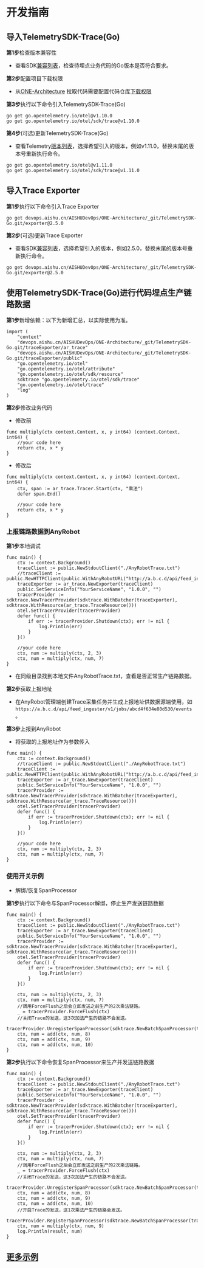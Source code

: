 # 开发指南

## 导入TelemetrySDK-Trace(Go)

**第1步**检查版本兼容性

- 查看SDK[兼容列表](../../../docs/compatibility.md)，检查待埋点业务代码的Go版本是否符合要求。

**第2步**配置项目下载权限

- 从[ONE-Architecture](https://devops.aishu.cn/AISHUDevOps/ONE-Architecture/_git/TelemetrySDK-Go)
  拉取代码需要配置代码仓库[下载权限](https://devops.aishu.cn/AISHUDevOps/AnyRobot/_git/Eyes_Docs?path=/可观测性开发者指南/TelemetrySDK开发者指南/Log/README.md&version=GBdevelop&_a=preview&anchor=sdk2.0-使用参考)

**第3步**执行以下命令引入TelemetrySDK-Trace(Go)

```
go get go.opentelemetry.io/otel@v1.10.0
go get go.opentelemetry.io/otel/sdk/trace@v1.10.0
```

**第4步**(可选)更新TelemetrySDK-Trace(Go)

- 查看Telemetry[版本列表](https://pkg.go.dev/go.opentelemetry.io/otel?tab=versions)，选择希望引入的版本，例如v1.11.0，替换末尾的版本号重新执行命令。

```
go get go.opentelemetry.io/otel@v1.11.0
go get go.opentelemetry.io/otel/sdk/trace@v1.11.0
```

## 导入Trace Exporter

**第1步**执行以下命令引入Trace Exporter

```
go get devops.aishu.cn/AISHUDevOps/ONE-Architecture/_git/TelemetrySDK-Go.git/exporter@2.5.0
```

**第2步**(可选)更新Trace Exporter

- 查看SDK[兼容列表](../../../docs/compatibility.md)，选择希望引入的版本，例如2.5.0，替换末尾的版本号重新执行命令。

```
go get devops.aishu.cn/AISHUDevOps/ONE-Architecture/_git/TelemetrySDK-Go.git/exporter@2.5.0
```

## 使用TelemetrySDK-Trace(Go)进行代码埋点生产链路数据

**第1步**新增依赖：以下为新增汇总，以实际使用为准。

```
import (
	"context"
	"devops.aishu.cn/AISHUDevOps/ONE-Architecture/_git/TelemetrySDK-Go.git/traceExporter/ar_trace"
	"devops.aishu.cn/AISHUDevOps/ONE-Architecture/_git/TelemetrySDK-Go.git/traceExporter/public"
	"go.opentelemetry.io/otel"
	"go.opentelemetry.io/otel/attribute"
	"go.opentelemetry.io/otel/sdk/resource"
	sdktrace "go.opentelemetry.io/otel/sdk/trace"
	"go.opentelemetry.io/otel/trace"
	"log"
)
```

**第2步**修改业务代码

- 修改前

```
func multiply(ctx context.Context, x, y int64) (context.Context, int64) {
	//your code here
	return ctx, x * y
}
```

- 修改后

```
func multiply(ctx context.Context, x, y int64) (context.Context, int64) {
	ctx, span := ar_trace.Tracer.Start(ctx, "乘法")
	defer span.End()

	//your code here
	return ctx, x * y
}
```

### 上报链路数据到AnyRobot

**第1步**本地调试

```
func main() {
	ctx := context.Background()
	traceClient := public.NewStdoutClient("./AnyRobotTrace.txt")
	//traceClient := public.NewHTTPClient(public.WithAnyRobotURL("http://a.b.c.d/api/feed_ingester/v1/jobs/abcd4f634e80d530/events"))
	traceExporter := ar_trace.NewExporter(traceClient)
	public.SetServiceInfo("YourServiceName", "1.0.0", "")
	tracerProvider := sdktrace.NewTracerProvider(sdktrace.WithBatcher(traceExporter), sdktrace.WithResource(ar_trace.TraceResource()))
	otel.SetTracerProvider(tracerProvider)
	defer func() {
		if err := tracerProvider.Shutdown(ctx); err != nil {
			log.Println(err)
		}
	}()

	//your code here
	ctx, num := multiply(ctx, 2, 3)
	ctx, num = multiply(ctx, num, 7)
}
```

- 在同级目录找到本地文件AnyRobotTrace.txt，查看是否正常生产链路数据。

**第2步**获取上报地址

- 在AnyRobot管理端创建Trace采集任务并生成上报地址供数据源端使用，如`https://a.b.c.d/api/feed_ingester/v1/jobs/abcd4f634e80d530/events` 。

**第3步**上报到AnyRobot

- 将获取的上报地址作为参数传入

```
func main() {
	ctx := context.Background()
	//traceClient := public.NewStdoutClient("./AnyRobotTrace.txt")
	traceClient := public.NewHTTPClient(public.WithAnyRobotURL("http://a.b.c.d/api/feed_ingester/v1/jobs/abcd4f634e80d530/events"))
	traceExporter := ar_trace.NewExporter(traceClient)
	public.SetServiceInfo("YourServiceName", "1.0.0", "")
	tracerProvider := sdktrace.NewTracerProvider(sdktrace.WithBatcher(traceExporter), sdktrace.WithResource(ar_trace.TraceResource()))
	otel.SetTracerProvider(tracerProvider)
	defer func() {
		if err := tracerProvider.Shutdown(ctx); err != nil {
			log.Println(err)
		}
	}()

	//your code here
	ctx, num := multiply(ctx, 2, 3)
	ctx, num = multiply(ctx, num, 7)
}
```

### 使用开关示例

- 解绑/恢复SpanProcessor

**第1步**执行以下命令与SpanProcessor解绑，停止生产发送链路数据

```
func main() {
	ctx := context.Background()
	traceClient := public.NewStdoutClient("./AnyRobotTrace.txt")
	traceExporter := ar_trace.NewExporter(traceClient)
	public.SetServiceInfo("YourServiceName", "1.0.0", "")
	tracerProvider := sdktrace.NewTracerProvider(sdktrace.WithBatcher(traceExporter), sdktrace.WithResource(ar_trace.TraceResource()))
	otel.SetTracerProvider(tracerProvider)
	defer func() {
		if err := tracerProvider.Shutdown(ctx); err != nil {
			log.Println(err)
		}
	}()

	ctx, num := multiply(ctx, 2, 3)
	ctx, num = multiply(ctx, num, 7)
	//调用ForceFlush之后会立即发送之前生产的2次乘法链路。
	_ = tracerProvider.ForceFlush(ctx)
	//关闭Trace的发送，这3次加法产生的链路不会发送。
	tracerProvider.UnregisterSpanProcessor(sdktrace.NewBatchSpanProcessor(traceExporter))
	ctx, num = add(ctx, num, 8)
	ctx, num = add(ctx, num, 9)
	ctx, num = add(ctx, num, 10)
}
```

**第2步**执行以下命令恢复SpanProcessor来生产并发送链路数据

```
func main() {
	ctx := context.Background()
	traceClient := public.NewStdoutClient("./AnyRobotTrace.txt")
	traceExporter := ar_trace.NewExporter(traceClient)
	public.SetServiceInfo("YourServiceName", "1.0.0", "")
	tracerProvider := sdktrace.NewTracerProvider(sdktrace.WithBatcher(traceExporter), sdktrace.WithResource(ar_trace.TraceResource()))
	otel.SetTracerProvider(tracerProvider)
	defer func() {
		if err := tracerProvider.Shutdown(ctx); err != nil {
			log.Println(err)
		}
	}()

	ctx, num := multiply(ctx, 2, 3)
	ctx, num = multiply(ctx, num, 7)
	//调用ForceFlush之后会立即发送之前生产的2次乘法链路。
	_ = tracerProvider.ForceFlush(ctx)
	//关闭Trace的发送，这3次加法产生的链路不会发送。
	tracerProvider.UnregisterSpanProcessor(sdktrace.NewBatchSpanProcessor(traceExporter))
	ctx, num = add(ctx, num, 8)
	ctx, num = add(ctx, num, 9)
	ctx, num = add(ctx, num, 10)
	//开启Trace的发送，这1次乘法产生的链路会发送。
	tracerProvider.RegisterSpanProcessor(sdktrace.NewBatchSpanProcessor(traceExporter))
	ctx, num = multiply(ctx, num, 9)
	log.Println(result, num)
}
```

## [更多示例](https://devops.aishu.cn/AISHUDevOps/ONE-Architecture/_git/TelemetrySDK-Go?version=GB2.4.0&path=/exporter/ar_trace/examples/oneservice.go)

